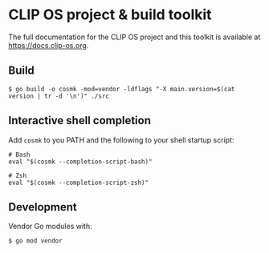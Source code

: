 # CLIP OS project & build toolkit

The full documentation for the CLIP OS project and this toolkit is available at
<https://docs.clip-os.org>.

## Build

```
$ go build -o cosmk -mod=vendor -ldflags "-X main.version=$(cat version | tr -d '\n')" ./src
```

## Interactive shell completion

Add `cosmk` to you PATH and the following to your shell startup script:

```
# Bash
eval "$(cosmk --completion-script-bash)"

# Zsh
eval "$(cosmk --completion-script-zsh)"
```

## Development

Vendor Go modules with:

```
$ go mod vendor
```

